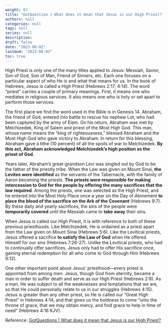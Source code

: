 ```yaml
---
weight: 03
title: "GotQuestion | What does it mean that Jesus is our High Priest?"
authors: null
categories: null
tags: null
series: null
description: 
draft: false
date: "2023-08-02"
lastmod: "2023-08-02"
toc: true
---
```


<!--more-->

High Priest is only one of the many titles applied to Jesus: Messiah, Savior, Son of God, Son of Man, Friend of Sinners, etc. Each one focuses on a particular aspect of who He is and what that means for us. In the book of Hebrews, Jesus is called a High Priest (Hebrews 2:17; 4:14). The word “priest” carries a couple of primary meanings. First, it means one who mediates in religious services. It also means one who is holy or set apart to perform those services.

The first place we find the word used in the Bible is in Genesis 14. Abraham, the friend of God, entered into battle to rescue his nephew Lot, who had been captured by the army of Elam. On his return, Abraham was met by Melchizedek, King of Salem and priest of the Most High God. This man, whose name means the “king of righteousness,” blessed Abraham and the Most High God who gave victory to Abraham. In return for this blessing, Abraham gave a tithe (10 percent) of all the spoils of war to Melchizedek. <b>By this act, Abraham acknowledged Melchizedek’s high position as the priest of God</b>.

Years later, Abraham’s great-grandson Levi was singled out by God to be the father of the priestly tribe. When the Law was given on Mount Sinai, <b>the Levites were identified</b> as the servants of the Tabernacle, with the family of Aaron becoming the priests. <b>The priests were responsible for making intercession to God for the people by offering the many sacrifices that the law required</b>. Among the priests, one was selected as the High Priest, and he entered into the Most Holy Place once a year on the Day of Atonement <b>to place the blood of the sacrifice on the Ark of the Covenant</b> (Hebrews 9:7). By these daily and yearly sacrifices, the sins of the people were <b>temporarily covered</b> until the Messiah came to <b>take away</b> their sins.

When Jesus is called our High Priest, it is with reference to both of these previous priesthoods. Like Melchizedek, He is ordained as a priest apart from the Law given on Mount Sinai (Hebrews 5:6). Like the Levitical priests, Jesus offered a sacrifice <b>to satisfy the Law of God</b> when He offered Himself for our sins (Hebrews 7:26-27). Unlike the Levitical priests, who had to continually offer sacrifices, Jesus only had to offer His sacrifice once, gaining eternal redemption for all who come to God through Him (Hebrews 9:12).

One other important point about Jesus’ priesthood—every priest is appointed from among men. Jesus, though God from eternity, became a man in order to suffer death and serve as our High Priest (Hebrews 2:9). As a man, He was subject to all the weaknesses and temptations that we are, so that He could personally relate to us in our struggles (Hebrews 4:15). Jesus is greater than any other priest, so He is called our “Great High Priest” in Hebrews 4:14, and that gives us the boldness to come “unto the throne of grace, that we may obtain mercy, and find grace to help in time of need” (Hebrews 4:16 KJV).

Reference: <a href = "https://www.gotquestions.org/Jesus-High-Priest.html" target="_blank" rel="noopener noreferrer">GotQuestions | What does it mean that Jesus is our High Priest?</a>